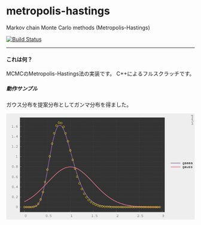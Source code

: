 # metropolis-hastings

Markov chain Monte Carlo methods (Metropolis-Hastings)

[![Build Status](https://travis-ci.org/hiroyam/metropolis-hastings.svg?branch=master)](https://travis-ci.org/hiroyam/metropolis-hastings)

---

#### これは何？

MCMCのMetropolis-Hastings法の実装です。
C++によるフルスクラッチです。

##### 動作サンプル

ガウス分布を提案分布としてガンマ分布を得ました。

![](images/plot1.png)
